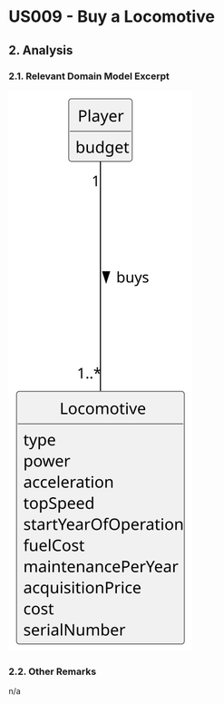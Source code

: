 # US009 - Buy a Locomotive

## 2. Analysis

### 2.1. Relevant Domain Model Excerpt 

![Domain Model](svg/US009-DM.svg)

### 2.2. Other Remarks

n/a